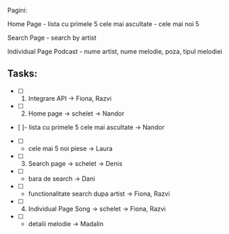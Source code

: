 Pagini:

Home Page
	- lista cu primele 5 cele mai ascultate
	- cele mai noi 5 

Search Page
	- search by artist

Individual Page Podcast
	- nume artist, nume melodie, poza, tipul melodiei


## Tasks:

- [ ] 1. Integrare API -> Fiona, Razvi

- [ ] 2. Home page -> schelet -> Nandor
- [ ]- lista cu primele 5 cele mai ascultate -> Nandor
- [ ]	- cele mai 5 noi piese -> Laura

- [ ] 3. Search page -> schelet -> Denis
- [ ]	- bara de search -> Dani
- [ ]	- functionalitate search dupa artist -> Fiona, Razvi

- [ ] 4. Individual Page Song -> schelet -> Fiona, Razvi
- [ ]	- detalii melodie -> Madalin
 
